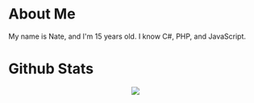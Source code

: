 # About Me
My name is Nate, and I'm 15 years old. I know C#, PHP, and JavaScript.

# Github Stats
<p align="center"> <img src="https://github-readme-stats.vercel.app/api?username=nates" /> </p>
